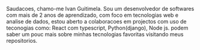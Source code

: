 Saudacoes, chamo-me Ivan Guitimela.
Sou um desenvolvedor de softwares com mais de 2 anos de aprendizado, com foco em tecnologias web e analise de dados,
estou aberto a colaboracoes em projectos com uso de teconogias como: React com typescript, Python(django), Node js.
podem saber um pouc mais sobre minhas tecnologias favoritas visitando meus repositorios.


<!---
IvanG258/IvanG258 is a ✨ special ✨ repository because its `README.md` (this file) appears on your GitHub profile.
You can click the Preview link to take a look at your changes.
--->
